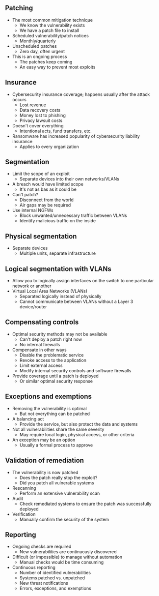 ## Patching
- The most common mitigation technique
	- We know the vulnerability exists
	- We have a patch file to install
- Scheduled vulnerability/patch notices
	- Monthly/quarterly
- Unscheduled patches
	- Zero day, often urgent
- This is an ongoing process
	- The patches keep coming
	- An easy way to prevent most exploits
## Insurance
- Cybersecurity insurance coverage; happens usually after the attack occurs
	- Lost revenue
	- Data recovery costs
	- Money lost to phishing
	- Privacy lawsuit costs
- Doesn't cover everything
	- Intentional acts, fund transfers, etc.
- Ransomware has increased popularity of cybersecurity liability insurance
	- Applies to every organization
## Segmentation
- Limit the scope of an exploit
	- Separate devices into their own networks/VLANs
- A breach would have limited scope
	- It's not as bas as it could be
- Can't patch?
	- Disconnect from the world
	- Air gaps may be required
- Use internal NGFWs
	- Block unwanted/unnecessary traffic between VLANs
	- Identify malicious traffic on the inside
## Physical segmentation
- Separate devices
	- Multiple units, separate infrastructure
## Logical segmentation with VLANs
- Allow you to logically assign interfaces on the switch to one particular network or another
- Virtual Local Area Networks (VLANs)
	- Separated logically instead of physically
	- Cannot communicate between VLANs without a Layer 3 device/router
## Compensating controls
- Optimal security methods may not be available
	- Can't deploy a patch right now
	- No internal firewalls
- Compensate in other ways
	- Disable the problematic service
	- Revoke access to the application
	- Limit external access
	- Modify internal security controls and software firewalls
- Provide coverage until a patch is deployed
	- Or similar optimal security response
## Exceptions and exemptions
- Removing the vulnerability is optimal
	- But not everything can be patched
- A balancing act
	- Provide the service, but also protect the data and systems
- Not all vulnerabilities share the same severity
	- May require local login, physical access, or other criteria
- An exception may be an option
	- Usually a formal process to approve
## Validation of remediation
- The vulnerability is now patched
	- Does the patch really stop the exploit?
	- Did you patch all vulnerable systems
- Rescanning
	- Perform an extensive vulnerability scan
- Audit
	- Check remediated systems to ensure the patch was successfully deployed
- Verification
	- Manually confirm the security of the system
## Reporting
- Ongoing checks are required
	- New vulnerabilities are continuously discovered
- Difficult (or impossible) to manage without automation
	- Manual checks would be time consuming
- Continuous reporting
	- Number of identified vulnerabilities
	- Systems patched vs. unpatched
	- New threat notifications
	- Errors, exceptions, and exemptions
